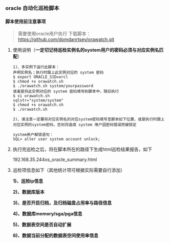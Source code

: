 ### oracle  自动化巡检脚本

#### 脚本使用前注意事项

> 需要使用oracle用户执行
> 下载脚本：https://github.com/domdanrtsey/orawatch.git

1. 使用说明（**一定切记待巡检实例名的system用户的密码必须与对应实例名匹配**）

   ```shell
   1)、多实例下运行此脚本：
   声明实例名；执行时跟上此实例对应的 system 密码
   $ export ORACLE_SID=orcl
   $ chmod +x orawatch.sh
   $ ./orawatch.sh system/yourpassword
   或者是将此实例对应的 system 密码填写到脚本中，随后执行
   $ vi orawatch.sh
   sqlstr="system/system"
   $ chmod +x orawatch.sh
   $ ./orawatch.sh
   
   2)、请注意一定要将对应实例名的对应system密码填写至脚本如下位置，或是执行时跟上对应实例的system密码，否则将造成 system 用户因密码错误而被锁定
   
   system用户解锁语句：
   SQL> alter user system account unlock;
   ```

2. 执行完巡检之后，将在脚本所在的路径下生成html巡检结果报告，如下

   192.168.35.244os_oracle_summary.html

3. 巡检项信息如下（其他统计项可根据实际需要自行添加）

   **1)、巡检ip信息**

   **2)、数据库版本**

   **3)、是否开启归档，及归档磁盘占用率与路径信息**

   **4)、数据库memory/sga/pga信息**

   **5)、数据表空间是否自动扩展**

   **6)、数据当前分配的数据表空间使用率信息**
